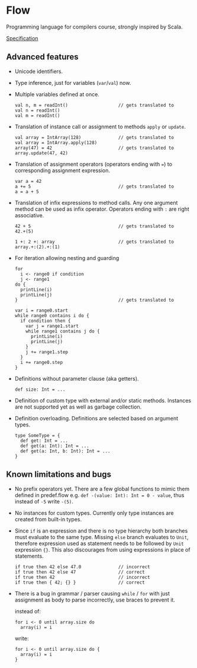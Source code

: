 # Flow

Programming language for compilers course, strongly inspired by Scala.

[Specification](SPEC.md)

## Advanced features

* Unicode identifiers.

* Type inference, just for variables (`var`/`val`) now.

* Multiple variables defined at once.

  ```
  val n, m = readInt()                   // gets translated to
  val n = readInt()
  val m = readInt()
  ```

* Translation of instance call or assignment to methods `apply` or `update`.

  ```
  val array = IntArray(128)              // gets translated to
  val array = IntArray.apply(128)
  array(47) = 42                         // gets translated to
  array.update(47, 42)
  ```

* Translation of assignment operators (operators ending with `=`)
  to corresponding assignment expression.

  ```
  var a = 42
  a += 5                                 // gets translated to
  a = a + 5
  ```

* Translation of infix expressions to method calls. Any one argument method
  can be used as infix operator. Operators ending with `:` are right
  associative.

  ```
  42 + 5                                 // gets translated to
  42.+(5)

  1 +: 2 +: array                        // gets translated to
  array.+:(2).+:(1)
  ```

* For iteration allowing nesting and guarding

  ```
  for
    i <- range0 if condition
    j <- range1
  do {
    printLine(i)
    printLine(j)
  }                                      // gets translated to

  var i = range0.start
  while range0 contains i do {
    if condition then {
      var j = range1.start
      while range1 contains j do {
        printLine(i)
        printLine(j)
      }
      j += range1.step
    }
    i += range0.step
  }
  ```

* Definitions without parameter clause (aka getters).

  ```
  def size: Int = ...
  ```

* Definition of custom type with external and/or static methods.
  Instances are not supported yet as well as garbage collection.

* Definition overloading. Definitions are selected based on argument types.

  ```
  type SomeType = {
    def get: Int = ...
    def get(a: Int): Int = ...
    def get(a: Int, b: Int): Int = ...
  }
  ```
## Known limitations and bugs

* No prefix operators yet. There are a few global functions to mimic them
  defined in predef.flow e.g. `def -(value: Int): Int = 0 - value`, thus instead
  of `-5` write `-(5)`.

* No instances for custom types. Currently only type instances are created from
  built-in types.

* Since `if` is an expression and there is no type hierarchy both branches must
  evaluate to the same type. Missing `else` branch evaluates to `Unit`,
  therefore expression used as statement needs to be followed by `Unit`
  expression `{}`. This also discourages from using expressions in place
  of statements.

  ```
  if true then 42 else 47.0              // incorrect
  if true then 42 else 47                // correct
  if true then 42                        // incorrect
  if true then { 42; {} }                // correct
  ```

* There is a bug in grammar / parser causing `while` / `for` with just
  assignment as body to parse incorrectly, use braces to prevent it.

  instead of:
  ```
  for i <- 0 until array.size do
    array(i) = i
  ```
  write:
  ```
  for i <- 0 until array.size do {
    array(i) = i
  }
  ```
